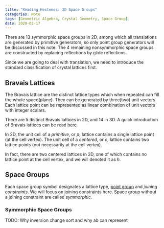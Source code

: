 ```yaml
---
title: "Reading Hestenes: 2D Space Groups"
categories: Note
tags: [Geometric Algebra, Crystal Geometry, Space Group]
date: 2020-02-17
---
```


There are 13 symmorphic space groups in 2D, among which all translations are generated by primitive generators, so only point group generators will be discussed in this note. The 4 remaining nonsymmorphic space groups are constructed by replacing reflections by glide reflections.

<!--more-->

Since we are going to deal with translation, we need to introduce the standard classification of crystal lattices first.

## Bravais Lattices

The Bravais lattice are the distinct lattice types which when repeated can fill the whole space(plane). They can be generated by three(two) unit vectors. Each lattice point can be represented as linear combination of unit vectors with integer scalars.

There are 5 distinct Bravais lattices in 2D, and 14 in 3D. A quick introduction of Bravais lattices can be read [here](https://ecee.colorado.edu/~bart/book/bravais.htm)

In 2D, the unit cell of a *primitive*, or *p*, lattice contains a single lattice point (at the cell vertex). The unit cell of a *centered*, or *c*, lattice contains two lattice points (not necessarily at the cell vertex). 

In fact, there are two centered lattices in 2D, one of which contains no lattice point at the cell vertex, and we will denoted it as *h*. 

## Space Groups

Each space group symbol designates a lattice type, [point group](https://peance.github.io/note/2020/02/12/Geom-Alg-01/) and *joining constraints*. We will focus on joining constraints here. Space group without a joining constraint are called *symmorphic*. 

### Symmorphic Space Groups

TODO: Why inversion change sort and why ab can represent 

